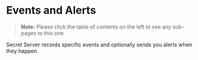 [title]: # (Events and Alerts)
[tags]: # (Events, Alerts)
[priority]: # (1000)

# Events and Alerts

> **Note:** Please click the table of contents on the left to see any sub-pages to this one.

Secret Server records specific events and optionally sends you alerts when they happen.
